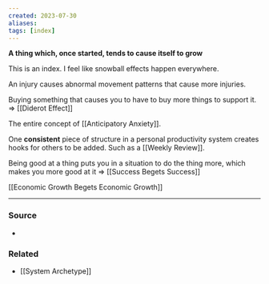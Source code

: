 ```yaml
---
created: 2023-07-30
aliases: 
tags: [index]
---
```

**A thing which, once started, tends to cause itself to grow**

This is an index. I feel like snowball effects happen everywhere. 

An injury causes abnormal movement patterns that cause more injuries. 

Buying something that causes you to have to buy more things to support it. => [[Diderot Effect]]

The entire concept of [[Anticipatory Anxiety]].

One **consistent** piece of structure in a personal productivity system creates hooks for others to be added. Such as a [[Weekly Review]].

Being good at a thing puts you in a situation to do the thing more, which makes you more good at it => [[Success Begets Success]]

[[Economic Growth Begets Economic Growth]]

---
### Source
- 

### Related
- [[System Archetype]]
 